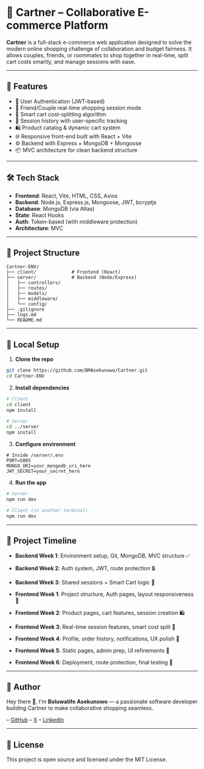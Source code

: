 # 🛒 Cartner – Collaborative E-commerce Platform

**Cartner** is a full-stack e-commerce web application designed to solve the modern online shopping challenge of collaboration and budget fairness. It allows couples, friends, or roommates to shop together in real-time, split cart costs smartly, and manage sessions with ease.

---

## 🚀 Features

- 🔐 User Authentication (JWT-based)
- 👥 Friend/Couple real-time shopping session mode
- 🧮 Smart cart cost-splitting algorithm
- 🧾 Session history with user-specific tracking
- 🛍️ Product catalog & dynamic cart system
- 🌐 Responsive front-end built with React + Vite
- ⚙️ Backend with Express + MongoDB + Mongoose
- 📦 MVC architecture for clean backend structure

---

## 🛠️ Tech Stack

- **Frontend**: React, Vite, HTML, CSS, Axios
- **Backend**: Node.js, Express.js, Mongoose, JWT, bcryptjs
- **Database**: MongoDB (via Atlas)
- **State**: React Hooks
- **Auth**: Token-based (with middleware protection)
- **Architecture**: MVC

---

## 📂 Project Structure

```
Cartner-ENV/
├── client/             # Frontend (React)
├── server/             # Backend (Node/Express)
│   ├── controllers/
│   ├── routes/
│   ├── models/
│   ├── middleware/
│   └── config/
├── .gitignore
├── logs.md
└── README.md
```

---

## 🧪 Local Setup

1. **Clone the repo**

```bash
git clone https://github.com/BMAsekunowo/Cartner.git
cd Cartner-ENV
```

2. **Install dependencies**

```bash
# Client
cd client
npm install

# Server
cd ../server
npm install
```

3. **Configure environment**

```env
# Inside /server/.env
PORT=5005
MONGO_URI=your_mongodb_uri_here
JWT_SECRET=your_secret_here
```

4. **Run the app**

```bash
# Server
npm run dev

# Client (in another terminal)
npm run dev
```

---

## 📅 Project Timeline

- **Backend Week 1**: Environment setup, Git, MongoDB, MVC structure ✅
- **Backend Week 2**: Auth system, JWT, route protection 🔒
- **Backend Week 3**: Shared sessions + Smart Cart logic 🛒

- **Frontend Week 1**: Project structure, Auth pages, layout responsiveness 🧱
- **Frontend Week 2**: Product pages, cart features, session creation 🛍️
- **Frontend Week 3**: Real-time session features, smart cost split 👥
- **Frontend Week 4**: Profile, order history, notifications, UX polish 🧾
- **Frontend Week 5**: Static pages, admin prep, UI refinements 🎨
- **Frontend Week 6**: Deployment, route protection, final testing 🚀

---

## 👤 Author

Hey there 👋, I'm **Boluwatife Asekunowo** — a passionate software developer building Cartner to make collaborative shopping seamless.

– [GitHub](https://github.com/BMAsekunowo)
– [X](https://x.com/BMAsekunowo)
– [LinkedIn](https://www.linkedin.com/in/boluwatife-asekunowo-60956133a/)

---

## 📄 License

This project is open source and licensed under the MIT License.
